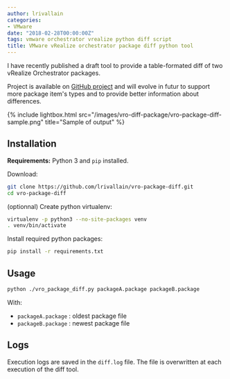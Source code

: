 ```yaml
---
author: lrivallain
categories:
- VMware
date: "2018-02-28T00:00:00Z"
tags: vmware orchestrator vrealize python diff script
title: VMware vRealize orchestrator package diff python tool
---
```


I have recently published a draft tool to provide a table-formated diff of two vRealize Orchestrator packages.

Project is available on [GitHub project](https://github.com/lrivallain/vro-package-diff/) and will evolve in futur to support more package item's types and to provide better information about differences.

{% include lightbox.html src="/images/vro-diff-package/vro-package-diff-sample.png" title="Sample of output" %}

## Installation

**Requirements:** Python 3 and `pip` installed.

Download:
```bash
git clone https://github.com/lrivallain/vro-package-diff.git
cd vro-package-diff
```

 (optionnal) Create python virtualenv:
```bash
virtualenv -p python3 --no-site-packages venv
. venv/bin/activate
```

Install required python packages:
```bash
pip install -r requirements.txt
```

## Usage

```bash
python ./vro_package_diff.py packageA.package packageB.package
```
With:
* `packageA.package` : oldest package file
* `packageB.package` : newest package file

## Logs

Execution logs are saved in the `diff.log` file. The file is overwritten at each execution of the diff tool.
